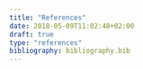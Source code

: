 ```yaml
---
title: "References"
date: 2018-05-09T11:02:48+02:00
draft: true
type: "references"
bibliography: bibliography.bib
---
```


